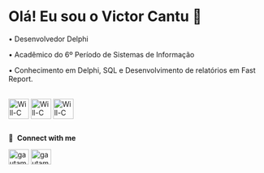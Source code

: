 # Olá! Eu sou o Victor Cantu 👋

• Desenvolvedor Delphi

• Acadêmico do 6º Período de Sistemas de Informação

• Conhecimento em Delphi, SQL e Desenvolvimento de relatórios em Fast Report.
<div style="display: inline_block"><br>
  <img align="center" alt="Will-C" height="40" width="40"src="https://user-images.githubusercontent.com/3423282/123477765-e4013700-d5d4-11eb-876c-de9aab52153b.png">
  <img align="center" alt="Will-C" height="40" width="40"src="https://cdn.jsdelivr.net/gh/devicons/devicon@latest/icons/sqldeveloper/sqldeveloper-original.svg">
  <img align="center" alt="Will-C" height="40" width="40"src="https://encrypted-tbn0.gstatic.com/images?q=tbn:ANd9GcQ8dH0EkDHh8p9R3xTskYb1PcySS9eWy9lcUw&s">
</div>

</div>

##

</div>


🔗 &nbsp;**Connect with me**

<p align="left">
<a href="https://www.linkedin.com/in/victor-cantu-2b85a52a2/" target="blank"><img align="center" src="https://raw.githubusercontent.com/rahuldkjain/github-profile-readme-generator/master/src/images/icons/Social/linked-in-alt.svg" alt="gautamkrishnar" height="30" width="40" /></a>
<a href="https://www.instagram.com/cantuvictor_/" target="blank"><img align="center" src="https://raw.githubusercontent.com/rahuldkjain/github-profile-readme-generator/master/src/images/icons/Social/instagram.svg" alt="gautamkrishnar" height="30" width="40" /></a>
